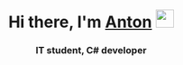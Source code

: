<h1 align="center">Hi there, I'm <a href="https://main--aleynichenkoanton.netlify.app/" target="_blank">Anton</a> 
<img src="https://github.com/blackcater/blackcater/raw/main/images/Hi.gif" height="32"/></h1>
<h3 align="center">IT student, C# developer</h3>
